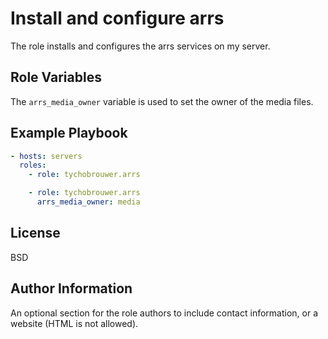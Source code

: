 Install and configure arrs
=========

The role installs and configures the arrs services on my server.

Role Variables
--------------

The ```arrs_media_owner``` variable is used to set the owner of the media files.

Example Playbook
----------------

```yaml
- hosts: servers
  roles:
    - role: tychobrouwer.arrs

    - role: tychobrouwer.arrs
      arrs_media_owner: media
```

License
-------

BSD

Author Information
------------------

An optional section for the role authors to include contact information, or a website (HTML is not allowed).
